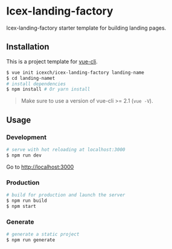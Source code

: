 
# Icex-landing-factory

Icex-landing-factory starter template for building landing pages.


## Installation

This is a project template for [vue-cli](https://github.com/vuejs/vue-cli).

``` bash
$ vue init icexch/icex-landing-factory landing-name
$ cd landing-namet                     
# install dependencies
$ npm install # Or yarn install
```

> Make sure to use a version of vue-cli >= 2.1 (`vue -V`).

## Usage

### Development

``` bash
# serve with hot reloading at localhost:3000
$ npm run dev
```

Go to [http://localhost:3000](http://localhost:3000)

### Production

``` bash
# build for production and launch the server
$ npm run build
$ npm start
```

### Generate

``` bash
# generate a static project
$ npm run generate
```
